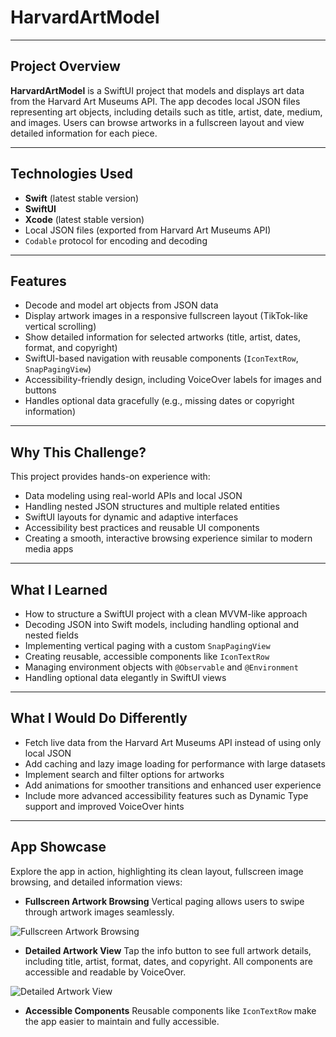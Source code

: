# HarvardArtModel

---

## Project Overview

**HarvardArtModel** is a SwiftUI project that models and displays art data from the Harvard Art Museums API. The app decodes local JSON files representing art objects, including details such as title, artist, date, medium, and images. Users can browse artworks in a fullscreen layout and view detailed information for each piece.

---

## Technologies Used

* **Swift** (latest stable version)
* **SwiftUI**
* **Xcode** (latest stable version)
* Local JSON files (exported from Harvard Art Museums API)
* `Codable` protocol for encoding and decoding

---

## Features

* Decode and model art objects from JSON data
* Display artwork images in a responsive fullscreen layout (TikTok-like vertical scrolling)
* Show detailed information for selected artworks (title, artist, dates, format, and copyright)
* SwiftUI-based navigation with reusable components (`IconTextRow`, `SnapPagingView`)
* Accessibility-friendly design, including VoiceOver labels for images and buttons
* Handles optional data gracefully (e.g., missing dates or copyright information)

---

## Why This Challenge?

This project provides hands-on experience with:

* Data modeling using real-world APIs and local JSON
* Handling nested JSON structures and multiple related entities
* SwiftUI layouts for dynamic and adaptive interfaces
* Accessibility best practices and reusable UI components
* Creating a smooth, interactive browsing experience similar to modern media apps

---

## What I Learned

* How to structure a SwiftUI project with a clean MVVM-like approach
* Decoding JSON into Swift models, including handling optional and nested fields
* Implementing vertical paging with a custom `SnapPagingView`
* Creating reusable, accessible components like `IconTextRow`
* Managing environment objects with `@Observable` and `@Environment`
* Handling optional data elegantly in SwiftUI views

---

## What I Would Do Differently

* Fetch live data from the Harvard Art Museums API instead of using only local JSON
* Add caching and lazy image loading for performance with large datasets
* Implement search and filter options for artworks
* Add animations for smoother transitions and enhanced user experience
* Include more advanced accessibility features such as Dynamic Type support and improved VoiceOver hints

---

## App Showcase

Explore the app in action, highlighting its clean layout, fullscreen image browsing, and detailed information views:

* **Fullscreen Artwork Browsing**
  Vertical paging allows users to swipe through artwork images seamlessly.
  
![Fullscreen Artwork Browsing](https://github.com/user-attachments/assets/8ef8e216-486d-4b68-8a2a-183ef61be48a)

* **Detailed Artwork View**
  Tap the info button to see full artwork details, including title, artist, format, dates, and copyright. All components are accessible and readable by VoiceOver.


![Detailed Artwork View](https://github.com/user-attachments/assets/41d80d2a-5b07-4738-9535-6a6029b45511)

* **Accessible Components**
  Reusable components like `IconTextRow` make the app easier to maintain and fully accessible.

